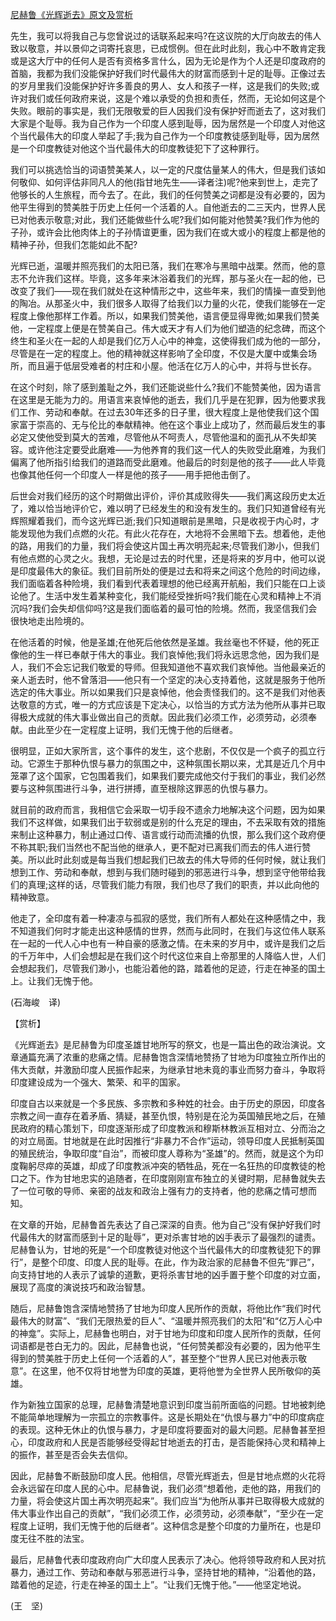 [尼赫鲁《光辉逝去》原文及赏析](https://www.vrrw.net/wx/12507.html)

先生，我可以将我自己与您曾说过的话联系起来吗?在这议院的大厅向故去的伟人致以敬意，并以景仰之词寄托哀思，已成惯例。但在此时此刻，我心中不敢肯定我或是这大厅中的任何人是否有资格多言什么，因为无论是作为个人还是印度政府的首脑，我都为我们没能保护好我们时代最伟大的财富而感到十足的耻辱。正像过去的岁月里我们没能保护好许多善良的男人、女人和孩子一样，这是我们的失败;或许对我们或任何政府来说，这是个难以承受的负担和责任，然而，无论如何这是个失败。眼前的事实是，我们无限敬爱的巨人因我们没有保护好而逝去了，这对我们大家是个耻辱。我为自己作为一个印度人感到耻辱，因为居然是一个印度人对他这个当代最伟大的印度人举起了手;我为自己作为一个印度教徒感到耻辱，因为居然是一个印度教徒对他这个当代最伟大的印度教徒犯下了这种罪行。

我们可以挑选恰当的词语赞美某人，以一定的尺度估量某人的伟大，但是我们该如何敬仰、如何评估非同凡人的他(指甘地先生——译者注)呢?他来到世上，走完了他够长的人生旅程，而今去了。在此，我们的任何赞美之词都是没有必要的，因为他平生得到的赞美胜于历史上任何一个活着的人。自他逝去的二三天内，世界人民已对他表示敬意;对此，我们还能做些什么呢?我们如何能对他赞美?我们作为他的子孙，或许会比他肉体上的子孙情谊更重，因为我们在或大或小的程度上都是他的精神子孙，但我们怎能如此不配?

光辉已逝，温暖并照亮我们的太阳已落，我们在寒冷与黑暗中战栗。然而，他的意志不允许我们这样。毕竟，这多年来沐浴着我们的光辉，那与圣火在一起的他，已改变了我们——现在我们就处在这种情形之中，这些年来，我们的情操一直受到他的陶冶。从那圣火中，我们很多人取得了给我们以力量的火花，使我们能够在一定程度上像他那样工作着。所以，如果我们赞美他，语言便显得卑微;如果我们赞美他，一定程度上便是在赞美自己。伟大或天才有人们为他们塑造的纪念碑，而这个终生和圣火在一起的人却是我们亿万人心中的神龛，这使得我们成为他的一部分，尽管是在一定的程度上。他的精神就这样影响了全印度，不仅是大厦中或集会场所，而且遍于低层受难者的村庄和小屋。他活在亿万人的心中，并将与世长存。



在这个时刻，除了感到羞耻之外，我们还能说些什么?我们不能赞美他，因为语言在这里是无能为力的。用语言来哀悼他的逝去，我们几乎是在犯罪，因为他要求我们工作、劳动和奉献。在过去30年还多的日子里，很大程度上是他使我们这个国家富于崇高的、无与伦比的奉献精神。他在这个事业上成功了，然而最后发生的事必定又使他受到莫大的苦难，尽管他从不呵责人，尽管他温和的面孔从不失却笑容。或许他注定要受此磨难——为他养育的我们这一代人的失败受此磨难，为我们偏离了他所指引给我们的道路而受此磨难。他最后的时刻是他的孩子——此人毕竟也像其他任何一个印度人一样是他的孩子——用手把他击倒了。

后世会对我们经历的这个时期做出评价，评价其成败得失——我们离这段历史太近了，难以恰当地评价它，难以明了已经发生的和没有发生的。我们只知道曾经有光辉照耀着我们，而今这光辉已逝;我们只知道眼前是黑暗，只是收视于内心时，才能发现他为我们点燃的火花。有此火花存在，大地将不会黑暗下去。想着他，走他的路，用我们的力量，我们将会使这片国土再次明亮起来;尽管我们渺小，但我们有他点燃的心灵之火。我想，无论是过去的时代里，还是将来的岁月中，他可以说是印度最伟大的象征。我们目前所处的便是过去和将来之间这个危险的时间边缘，我们面临着各种险境，我们看到代表着理想的他已经离开航船，我们只能在口上谈论他了。生活中发生着某种变化，我们能经受挫折吗?我们能在心灵和精神上不消沉吗?我们会失却信仰吗?这是我们面临着的最可怕的险境。然而，我坚信我们会很快地走出险境的。

在他活着的时候，他是圣雄;在他死后他依然是圣雄。我丝毫也不怀疑，他的死正像他的生一样已奉献于伟大的事业。我们哀悼他;我们将永远思念他，因为我们是人，我们不会忘记我们敬爱的导师。但我知道他不喜欢我们哀悼他。当他最亲近的亲人逝去时，他不曾落泪——他只有一个坚定的决心支持着他，这就是服务于他所选定的伟大事业。所以如果我们只是哀悼他，他会责怪我们的。这不是我们对他表达敬意的方式，唯一的方式应该是下定决心，以恰当的方式方法为他所从事并已取得极大成就的伟大事业做出自己的贡献。因此我们必须工作，必须劳动，必须奉献。由此至少在一定程度上证明，我们无愧于他的后继者。

很明显，正如大家所言，这个事件的发生，这个悲剧，不仅仅是一个疯子的孤立行动。它源生于那种仇恨与暴力的氛围之中，这种氛围长期以来，尤其是近几个月中笼罩了这个国家，它包围着我们，如果我们要完成他交付于我们的事业，我们必然要与这种氛围进行斗争，进行拼搏，直至根除这罪恶的仇恨与暴力。

就目前的政府而言，我相信它会采取一切手段不遗余力地解决这个问题，因为如果我们不这样做，如果我们出于软弱或是别的什么充足的理由，不去采取有效的措施来制止这种暴力，制止通过口传、语言或行动而流播的仇恨，那么我们这个政府便不称其职;我们当然也不配当他的继承人，更不配对已离我们而去的伟人进行赞美。所以此时此刻或是每当我们想起我们已故去的伟大导师的任何时候，就让我们想到工作、劳动和奉献，想到与我们随时碰到的邪恶进行斗争，想到坚守他带给我们的真理;这样的话，尽管我们能力有限，我们也尽了我们的职责，并以此向他的精神致意。

他走了，全印度有着一种凄凉与孤寂的感觉，我们所有人都处在这种感情之中，我不知道我们何时才能走出这种感情的世界，然而与此同时，在我们与这位伟人联系在一起的一代人心中也有一种自豪的感激之情。在未来的岁月中，或许是我们之后的千万年中，人们会想起是在我们这个时代这位来自上帝那里的人降临人世，人们会想起我们，尽管我们渺小，也能沿着他的路，踏着他的足迹，行走在神圣的国土上。让我们无愧于他。

(石海峻　译)

【赏析】

《光辉逝去》是尼赫鲁为印度圣雄甘地所写的祭文，也是一篇出色的政治演说。文章通篇充满了浓重的悲痛之情。尼赫鲁饱含深情地赞扬了甘地为印度独立所作出的伟大贡献，并激励印度人民振作起来，为继承甘地未竟的事业而努力奋斗，争取将印度建设成为一个强大、繁荣、和平的国家。

印度自古以来就是一个多民族、多宗教和多种姓的社会。由于历史的原因，印度各宗教之间一直存在着矛盾、猜疑，甚至仇恨，特别是在沦为英国殖民地之后，在殖民政府的精心策划下，印度逐渐形成了印度教派和穆斯林教派互相对立、分而治之的对立局面。甘地就是在此时因推行“非暴力不合作”运动，领导印度人民抵制英国的殖民统治，争取印度“自治”，而被印度人尊称为“圣雄”的。然而，就是这个为印度鞠躬尽瘁的英雄，却成了印度教派冲突的牺牲品，死在一名狂热的印度教徒的枪口之下。作为甘地忠实的追随者，在印度刚刚宣布独立的关键时期，尼赫鲁就失去了一位可敬的导师、亲密的战友和政治上强有力的支持者，他的悲痛之情可想而知。

在文章的开始，尼赫鲁首先表达了自己深深的自责。他为自己“没有保护好我们时代最伟大的财富而感到十足的耻辱”，更对杀害甘地的凶手表示了最强烈的谴责。尼赫鲁认为，甘地的死是“一个印度教徒对他这个当代最伟大的印度教徒犯下的罪行”，是整个印度、印度人民的耻辱。在此，作为政治家的尼赫鲁不但先“罪己”，向支持甘地的人表示了诚挚的道歉，更将杀害甘地的凶手置于整个印度的对立面，展现了高度的演说技巧和政治智慧。

随后，尼赫鲁饱含深情地赞扬了甘地为印度人民所作的贡献，将他比作“我们时代最伟大的财富”、“我们无限热爱的巨人”、“温暖并照亮我们的太阳”和“亿万人心中的神龛”。实际上，尼赫鲁也明白，对于甘地为印度和印度人民所作的贡献，任何词语都是苍白无力的。因此，尼赫鲁也说，“任何赞美都没有必要的，因为他平生得到的赞美胜于历史上任何一个活着的人”，甚至整个“世界人民已对他表示敬意”。在这里，他不仅将甘地誉为印度的英雄，更将他誉为全世界人民所敬仰的英雄。

作为新独立国家的总理，尼赫鲁清楚地意识到印度当前所面临的问题。甘地被刺绝不能简单地理解为一宗孤立的宗教事件。这是长期处在“仇恨与暴力”中的印度病症的表现。这种无休止的仇恨与暴力，才是印度将要面对的最大问题。尼赫鲁甚至担心，印度政府和人民是否能够经受得起甘地逝去的打击，是否能保持心灵和精神上的振作，甚至是否会失去信仰。

因此，尼赫鲁不断鼓励印度人民。他相信，尽管光辉逝去，但是甘地点燃的火花将会永远留在印度人民的心中。尼赫鲁说，我们必须“想着他，走他的路，用我们的力量，将会使这片国土再次明亮起来”。我们应当“为他所从事并已取得极大成就的伟大事业作出自己的贡献”，“我们必须工作，必须劳动，必须奉献”，“至少在一定程度上证明，我们无愧于他的后继者”。这种信念是整个印度的力量所在，也是印度无往不胜的法宝。

最后，尼赫鲁代表印度政府向广大印度人民表示了决心。他将领导政府和人民对抗暴力，通过工作、劳动和奉献与邪恶进行斗争，坚持甘地的精神，“沿着他的路，踏着他的足迹，行走在神圣的国土上”。“让我们无愧于他。”——他坚定地说。

(王　坚)

